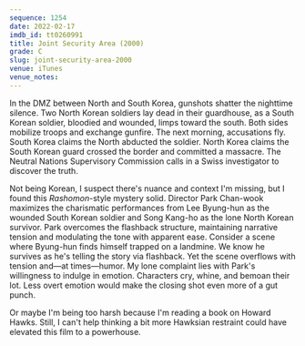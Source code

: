 ```yaml
---
sequence: 1254
date: 2022-02-17
imdb_id: tt0260991
title: Joint Security Area (2000)
grade: C
slug: joint-security-area-2000
venue: iTunes
venue_notes:
---
```


In the DMZ between North and South Korea, gunshots shatter the nighttime silence. Two North Korean soldiers lay dead in their guardhouse, as a South Korean soldier, bloodied and wounded, limps toward the south. Both sides mobilize troops and exchange gunfire. The next morning, accusations fly. South Korea claims the North abducted the soldier. North Korea claims the South Korean guard crossed the border and committed a massacre. The Neutral Nations Supervisory Commission calls in a Swiss investigator to discover the truth.

<!-- end -->

Not being Korean, I suspect there's nuance and context I'm missing, but I found this <span data-imdb-id="tt0042876">_Rashomon_</span>-style mystery solid. Director Park Chan-wook maximizes the charismatic performances from Lee Byung-hun as the wounded South Korean soldier and Song Kang-ho as the lone North Korean survivor. Park overcomes the flashback structure, maintaining narrative tension and modulating the tone with apparent ease. Consider a scene where Byung-hun finds himself trapped on a landmine. We know he survives as he's telling the story via flashback. Yet the scene overflows with tension and—at times—humor. My lone complaint lies with Park's willingness to indulge in emotion. Characters cry, whine, and bemoan their lot. Less overt emotion would make the closing shot even more of a gut punch.

Or maybe I'm being too harsh because I'm reading a book on Howard Hawks. Still, I can't help thinking a bit more Hawksian restraint could have elevated this film to a powerhouse.
